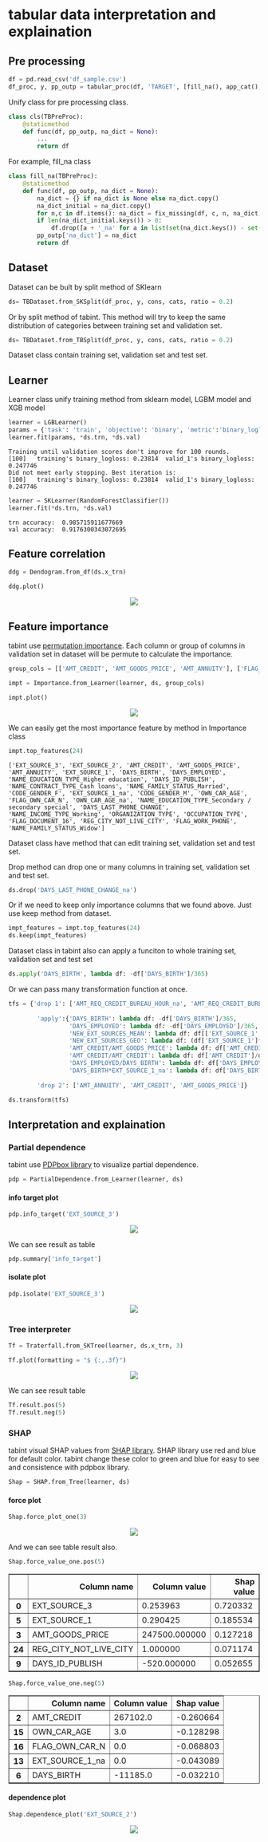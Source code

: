 
# tabular data interpretation and explaination

## Pre processing


```python
df = pd.read_csv('df_sample.csv')
df_proc, y, pp_outp = tabular_proc(df, 'TARGET', [fill_na(), app_cat(), dummies()])
```

Unify class for pre processing class. 


```python
class cls(TBPreProc):
    @staticmethod
    def func(df, pp_outp, na_dict = None):
        ...
        return df
```

For example, fill_na class


```python
class fill_na(TBPreProc):
    @staticmethod
    def func(df, pp_outp, na_dict = None):
        na_dict = {} if na_dict is None else na_dict.copy()
        na_dict_initial = na_dict.copy()
        for n,c in df.items(): na_dict = fix_missing(df, c, n, na_dict)
        if len(na_dict_initial.keys()) > 0:
            df.drop([a + '_na' for a in list(set(na_dict.keys()) - set(na_dict_initial.keys()))], axis=1, inplace=True)
        pp_outp['na_dict'] = na_dict
        return df
```

## Dataset

Dataset can be bult by split method of SKlearn


```python
ds= TBDataset.from_SKSplit(df_proc, y, cons, cats, ratio = 0.2)
```

Or by split method of tabint. This method will try to keep the same distribution of categories between training set and validation set.


```python
ds= TBDataset.from_TBSplit(df_proc, y, cons, cats, ratio = 0.2)
```

Dataset class contain training set, validation set and test set.

## Learner

Learner class unify training method from sklearn model, LGBM model and XGB model


```python
learner = LGBLearner()
params = {'task': 'train', 'objective': 'binary', 'metric':'binary_logloss'}
learner.fit(params, *ds.trn, *ds.val)
```

    Training until validation scores don't improve for 100 rounds.
    [100]	training's binary_logloss: 0.23814	valid_1's binary_logloss: 0.247746
    Did not meet early stopping. Best iteration is:
    [100]	training's binary_logloss: 0.23814	valid_1's binary_logloss: 0.247746



```python
learner = SKLearner(RandomForestClassifier())
learner.fit(*ds.trn, *ds.val)
```

    trn accuracy:  0.985715911677669
    val accuracy:  0.9176300343072695


## Feature correlation


```python
ddg = Dendogram.from_df(ds.x_trn)
```


```python
ddg.plot()
```

<p align="center">
  <img src="https://raw.githubusercontent.com/KienVu2368/tabint/master/docs/feature_correlation.png" />
</p>

## Feature importance

tabint use [permutation importance](http://explained.ai/rf-importance/index.html). Each column or group of columns in validation set in dataset will be permute to calculate the importance.


```python
group_cols = [['AMT_CREDIT', 'AMT_GOODS_PRICE', 'AMT_ANNUITY'], ['FLAG_OWN_CAR_N', 'OWN_CAR_AGE_na']]
```


```python
impt = Importance.from_Learner(learner, ds, group_cols)
```


```python
impt.plot()
```


<p align="center">
  <img src="https://raw.githubusercontent.com/KienVu2368/tabint/master/docs/feature_importance.png" />
</p>


We can easily get the most importance feature by method in Importance class


```python
impt.top_features(24)
```


```
['EXT_SOURCE_3', 'EXT_SOURCE_2', 'AMT_CREDIT', 'AMT_GOODS_PRICE', 'AMT_ANNUITY', 'EXT_SOURCE_1', 'DAYS_BIRTH', 'DAYS_EMPLOYED', 'NAME_EDUCATION_TYPE_Higher education', 'DAYS_ID_PUBLISH', 'NAME_CONTRACT_TYPE_Cash loans', 'NAME_FAMILY_STATUS_Married', 'CODE_GENDER_F', 'EXT_SOURCE_1_na', 'CODE_GENDER_M', 'OWN_CAR_AGE', 'FLAG_OWN_CAR_N', 'OWN_CAR_AGE_na', 'NAME_EDUCATION_TYPE_Secondary / secondary special', 'DAYS_LAST_PHONE_CHANGE', 'NAME_INCOME_TYPE_Working', 'ORGANIZATION_TYPE', 'OCCUPATION_TYPE', 'FLAG_DOCUMENT_16', 'REG_CITY_NOT_LIVE_CITY', 'FLAG_WORK_PHONE', 'NAME_FAMILY_STATUS_Widow']
```



Dataset class have method that can edit training set, validation set and test set.

Drop method can drop one or many columns in training set, validation set and test set.


```python
ds.drop('DAYS_LAST_PHONE_CHANGE_na')
```

Or if we need to keep only importance columns that we found above. Just use keep method from dataset.


```python
impt_features = impt.top_features(24)
ds.keep(impt_features)
```

Dataset class in tabint also can apply a funciton to whole training set, validation set and test set

```python
ds.apply('DAYS_BIRTH', lambda df: -df['DAYS_BIRTH']/365)
```

Or we can pass many transformation function at once.

```python
tfs = {'drop 1': ['AMT_REQ_CREDIT_BUREAU_HOUR_na', 'AMT_REQ_CREDIT_BUREAU_YEAR_na'],
    
        'apply':{'DAYS_BIRTH': lambda df: -df['DAYS_BIRTH']/365,
                 'DAYS_EMPLOYED': lambda df: -df['DAYS_EMPLOYED']/365,
                 'NEW_EXT_SOURCES_MEAN': lambda df: df[['EXT_SOURCE_1', 'EXT_SOURCE_2', 'EXT_SOURCE_3']].mean(axis=1, skipna=True),
                 'NEW_EXT_SOURCES_GEO': lambda df: (df['EXT_SOURCE_1']*df['EXT_SOURCE_2']*df['EXT_SOURCE_3'])**(1/3),
                 'AMT_CREDIT/AMT_GOODS_PRICE': lambda df: df['AMT_CREDIT']/df['AMT_GOODS_PRICE'],
                 'AMT_CREDIT/AMT_CREDIT': lambda df: df['AMT_CREDIT']/df['AMT_CREDIT'],
                 'DAYS_EMPLOYED/DAYS_BIRTH': lambda df: df['DAYS_EMPLOYED']/df['DAYS_BIRTH'],
                 'DAYS_BIRTH*EXT_SOURCE_1_na': lambda df: df['DAYS_BIRTH']*df['EXT_SOURCE_1_na']},
    
        'drop 2': ['AMT_ANNUITY', 'AMT_CREDIT', 'AMT_GOODS_PRICE']}

ds.transform(tfs)
```


## Interpretation and explaination

### Partial dependence

tabint use [PDPbox library](https://github.com/SauceCat/PDPbox) to visualize partial dependence.


```python
pdp = PartialDependence.from_Learner(learner, ds)
```

#### info target plot

```python
pdp.info_target('EXT_SOURCE_3')
```


<p align="center">
  <img src="https://raw.githubusercontent.com/KienVu2368/tabint/master/docs/pdp_target_plot.png" />
</p>


We can see result as table

```python
pdp.summary['info_target']
```

#### isolate plot

```python
pdp.isolate('EXT_SOURCE_3')
```


<p align="center">
  <img src="https://raw.githubusercontent.com/KienVu2368/tabint/master/docs/PDP_plot.png" />
</p>


### Tree interpreter


```python
Tf = Traterfall.from_SKTree(learner, ds.x_trn, 3)
```


```python
Tf.plot(formatting = "$ {:,.3f}")
```

<p align="center">
  <img src="https://raw.githubusercontent.com/KienVu2368/tabint/master/docs/Traterfall.png" />
</p>

We can see result table

```python
Tf.result.pos(5)
Tf.result.neg(5)
```

### SHAP

tabint visual SHAP values from [SHAP library](https://github.com/slundberg/shap). SHAP library use red and blue for default color. tabint change these color to green and blue for easy to see and consistence with pdpbox library.


```python
Shap = SHAP.from_Tree(learner, ds)
```

#### force plot

```python
Shap.force_plot_one(3)
```

<p align="center">
  <img src="https://raw.githubusercontent.com/KienVu2368/tabint/master/docs/shap_force_plot.png" />
</p>

And we can see table result also.

```python
Shap.force_value_one.pos(5)
```

<div>
<table border="1" class="dataframe">
  <thead>
    <tr style="text-align: right;">
      <th></th>
      <th>Column name</th>
      <th>Column value</th>
      <th>Shap value</th>
    </tr>
  </thead>
  <tbody>
    <tr>
      <th>0</th>
      <td>EXT_SOURCE_3</td>
      <td>0.253963</td>
      <td>0.720332</td>
    </tr>
    <tr>
      <th>5</th>
      <td>EXT_SOURCE_1</td>
      <td>0.290425</td>
      <td>0.185534</td>
    </tr>
    <tr>
      <th>3</th>
      <td>AMT_GOODS_PRICE</td>
      <td>247500.000000</td>
      <td>0.127218</td>
    </tr>
    <tr>
      <th>24</th>
      <td>REG_CITY_NOT_LIVE_CITY</td>
      <td>1.000000</td>
      <td>0.071174</td>
    </tr>
    <tr>
      <th>9</th>
      <td>DAYS_ID_PUBLISH</td>
      <td>-520.000000</td>
      <td>0.052655</td>
    </tr>
  </tbody>
</table>
</div>




```python
Shap.force_value_one.neg(5)
```

<div>
<table border="1" class="dataframe">
  <thead>
    <tr style="text-align: right;">
      <th></th>
      <th>Column name</th>
      <th>Column value</th>
      <th>Shap value</th>
    </tr>
  </thead>
  <tbody>
    <tr>
      <th>2</th>
      <td>AMT_CREDIT</td>
      <td>267102.0</td>
      <td>-0.260664</td>
    </tr>
    <tr>
      <th>15</th>
      <td>OWN_CAR_AGE</td>
      <td>3.0</td>
      <td>-0.128298</td>
    </tr>
    <tr>
      <th>16</th>
      <td>FLAG_OWN_CAR_N</td>
      <td>0.0</td>
      <td>-0.068803</td>
    </tr>
    <tr>
      <th>13</th>
      <td>EXT_SOURCE_1_na</td>
      <td>0.0</td>
      <td>-0.043089</td>
    </tr>
    <tr>
      <th>6</th>
      <td>DAYS_BIRTH</td>
      <td>-11185.0</td>
      <td>-0.032210</td>
    </tr>
  </tbody>
</table>
</div>


#### dependence plot

```python
Shap.dependence_plot('EXT_SOURCE_2')
```

<p align="center">
  <img src="https://raw.githubusercontent.com/KienVu2368/tabint/master/docs/Shap.png" />
</p>
